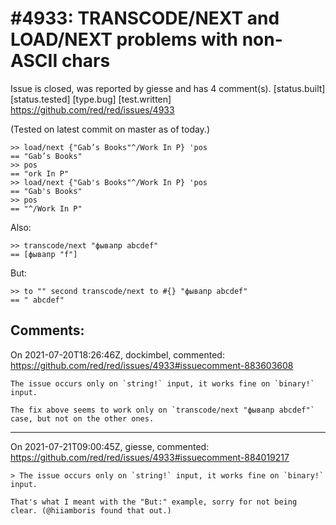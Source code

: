 
#4933: TRANSCODE/NEXT and LOAD/NEXT problems with non-ASCII chars
================================================================================
Issue is closed, was reported by giesse and has 4 comment(s).
[status.built] [status.tested] [type.bug] [test.written]
<https://github.com/red/red/issues/4933>

(Tested on latest commit on master as of today.)
```
>> load/next {"Gab’s Books"^/Work In P} 'pos
== "Gab’s Books"
>> pos
== "ork In P"
>> load/next {"Gab's Books"^/Work In P} 'pos
== "Gab's Books"
>> pos
== "^/Work In P"
```
Also:
```
>> transcode/next "фывапр abcdef"
== [фывапр "f"]
```
But:
```
>> to "" second transcode/next to #{} "фывапр abcdef"
== " abcdef"
```


Comments:
--------------------------------------------------------------------------------

On 2021-07-20T18:26:46Z, dockimbel, commented:
<https://github.com/red/red/issues/4933#issuecomment-883603608>

    The issue occurs only on `string!` input, it works fine on `binary!` input.
    
    The fix above seems to work only on `transcode/next "фывапр abcdef"` case, but not on the other ones.

--------------------------------------------------------------------------------

On 2021-07-21T09:00:45Z, giesse, commented:
<https://github.com/red/red/issues/4933#issuecomment-884019217>

    > The issue occurs only on `string!` input, it works fine on `binary!` input.
    
    That's what I meant with the "But:" example, sorry for not being clear. (@hiiamboris found that out.)
    

